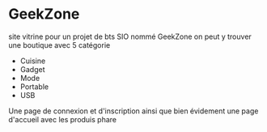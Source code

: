 # GeekZone
site vitrine pour un projet de bts SIO nommé GeekZone on peut y trouver une boutique avec 5 catégorie
  - Cuisine
  - Gadget
  - Mode
  - Portable
  - USB

Une page de connexion et d'inscription ainsi que bien évidement une page d'accueil avec les produis phare
